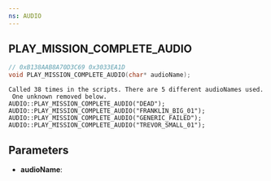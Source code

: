 ```yaml
---
ns: AUDIO
---
```

## PLAY_MISSION_COMPLETE_AUDIO

```c
// 0xB138AAB8A70D3C69 0x3033EA1D
void PLAY_MISSION_COMPLETE_AUDIO(char* audioName);
```

```
Called 38 times in the scripts. There are 5 different audioNames used.
 One unknown removed below.
AUDIO::PLAY_MISSION_COMPLETE_AUDIO("DEAD");
AUDIO::PLAY_MISSION_COMPLETE_AUDIO("FRANKLIN_BIG_01");
AUDIO::PLAY_MISSION_COMPLETE_AUDIO("GENERIC_FAILED");
AUDIO::PLAY_MISSION_COMPLETE_AUDIO("TREVOR_SMALL_01");
```

## Parameters
* **audioName**: 


